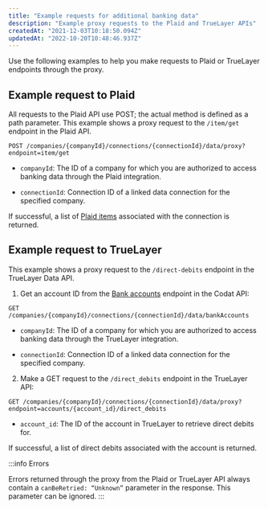 ```yaml
---
title: "Example requests for additional banking data"
description: "Example proxy requests to the Plaid and TrueLayer APIs"
createdAt: "2021-12-03T10:18:50.094Z"
updatedAt: "2022-10-20T10:48:46.937Z"
---
```


Use the following examples to help you make requests to Plaid or TrueLayer endpoints through the proxy.

## Example request to Plaid

All requests to the Plaid API use POST; the actual method is defined as a path parameter. This example shows a proxy request to the `/item/get` endpoint in the Plaid API.

```
POST /companies/{companyId}/connections/{connectionId}/data/proxy?endpoint=item/get
```

- `companyId`: The ID of a company for which you are authorized to access banking data through the Plaid integration.

- `connectionId`: Connection ID of a linked data connection for the specified company.

If successful, a list of [Plaid items](https://plaid.com/docs/quickstart/glossary/#item) associated with the connection is returned.

## Example request to TrueLayer

This example shows a proxy request to the `/direct-debits` endpoint in the TrueLayer Data API.

1. Get an account ID from the [Bank accounts](https://api.codat.io/swagger/index.html#/BankAccounts/get_companies__companyId__connections__connectionId__data_bankAccounts) endpoint in the Codat API:

```
GET /companies/{companyId}/connections/{connectionId}/data/bankAccounts
```

- `companyId`: The ID of a company for which you are authorized to access banking data through the TrueLayer integration.

- `connectionId`: Connection ID of a linked data connection for the specified company.

2. Make a GET request to the `/direct_debits` endpoint in the TrueLayer API:

```
GET /companies/{companyId}/connections/{connectionId}/data/proxy?endpoint=accounts/{account_id}/direct_debits
```

- `account_id`: The ID of the account in TrueLayer to retrieve direct debits for.

If successful, a list of direct debits associated with the account is returned.

:::info Errors

Errors returned through the proxy from the Plaid or TrueLayer API always contain a `canBeRetried: “Unknown”` parameter in the response. This parameter can be ignored.
:::

